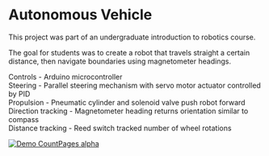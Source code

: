 # Autonomous Vehicle
This project was part of an undergraduate introduction to robotics course.

The goal for students was to create a robot that travels straight a certain distance, then navigate boundaries using magnetometer headings.

Controls   - Arduino microcontroller <br />
Steering   - Parallel steering mechanism with servo motor actuator controlled by PID <br />
Propulsion - Pneumatic cylinder and solenoid valve push robot forward <br />
Direction tracking - Magnetometer heading returns orientation similar to compass <br />
Distance tracking  - Reed switch tracked number of wheel rotations <br />

[![Demo CountPages alpha](https://share.gifyoutube.com/KzB6Gb.gif)]([https://www.youtube.com/watch?v=ek1j272iAmc](https://youtube.com/shorts/y1Mx7Z-qZLc?feature=share)https://youtube.com/shorts/y1Mx7Z-qZLc?feature=share)
